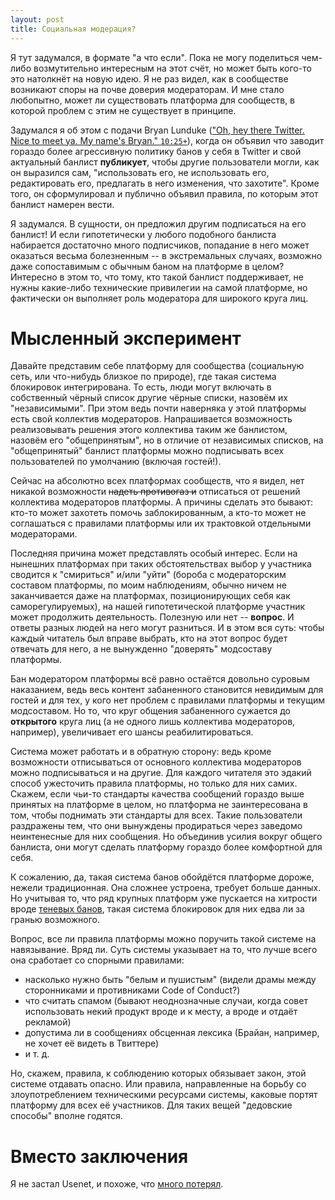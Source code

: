 ```yaml
---
layout: post
title: Социальная модерация?
---
```


Я тут задумался, в формате "а что если". Пока не могу поделиться чем-либо возмутительно интересным на этот счёт, но может быть кого-то это натолкнёт на новую идею. Я не раз видел, как в сообществе возникают споры на почве доверия модераторам. И мне стало любопытно, может ли существовать платформа для сообществ, в которой проблем с этим не существует в принципе.

Задумался я об этом с подачи Bryan Lunduke (["Oh, hey there Twitter. Nice to meet ya. My name\'s Bryan." `10:25+`](https://www.youtube.com/watch?v=mZrlEulss6Q&t=10m25s)), когда он объявил что заводит гораздо более агрессивную политику банов у себя в Twitter и свой актуальный банлист **публикует**, чтобы другие пользователи могли, как он выразился сам, "использовать его, не использовать его, редактировать его, предлагать в него изменения, что захотите". Кроме того, он сформулировал и публично объявил правила, по которым этот банлист намерен вести.

Я задумался. В сущности, он предложил другим подписаться на его банлист! И если гипотетически у любого подобного банлиста набирается достаточно много подписчиков, попадание в него может оказаться весьма болезненным -- в экстремальных случаях, возможно даже сопоставимым с обычным баном на платформе в целом? Интересно в этом то, что тому, кто такой банлист поддерживает, не нужны какие-либо технические привилегии на самой платформе, но фактически он выполняет роль модератора для широкого круга лиц.

# Мысленный эксперимент

Давайте представим себе платформу для сообщества (социальную сеть, или что-нибудь близкое по природе), где такая система блокировок интегрирована. То есть, люди могут включать в собственный чёрный список другие чёрные списки, назовём их "независимыми". При этом ведь почти наверняка у этой платформы есть свой коллектив модераторов. Напрашивается возможность реализовывать решения этого коллектива таким же банлистом, назовём его "общепринятым", но в отличие от независимых списков, на "общепринятый" банлист платформы можно подписывать всех пользователей по умолчанию (включая гостей!).

Сейчас на абсолютно всех платформах сообществ, что я видел, нет никакой возможности <s>надеть противогаз и</s> отписаться от решений коллектива модераторов платформы. А причины сделать это бывают: кто-то может захотеть помочь заблокированным, а кто-то может не соглашаться с правилами платформы или их трактовкой отдельными модераторами.

Последняя причина может представлять особый интерес. Если на нынешних платформах при таких обстоятельствах выбор у участника сводится к "смириться" и/или "уйти" (бороба с модераторским составом платформы, по моим наблюдениям, обычно ничем не заканчивается даже на платформах, позиционирующих себя как саморегулируемых), на нашей гипотетической платформе участник может продолжить деятельность. Полезную или нет -- **вопрос**. И ответы разных людей на него могут разниться. И в этом вся суть: чтобы каждый читатель был вправе выбрать, кто на этот вопрос будет отвечать для него, а не вынужденно "доверять" модсоставу платформы.

Бан модератором платформы всё равно остаётся довольно суровым наказанием, ведь весь контент забаненного становится невидимым для гостей и для тех, у кого нет проблем с правилами платформы и текущим модсоставом. Но то, что круг общения забаненного сужается до **открытого** круга лиц (а не одного лишь коллектива модераторов, например), увеличивает его шансы реабилитироваться.

Система может работать и в обратную сторону: ведь кроме возможности отписываться от основного коллектива модераторов можно подписываться и на другие. Для каждого читателя это эдакий способ ужесточить правила платформы, но только для них самих. Скажем, если чьи-то стандарты качества сообщений гораздо выше принятых на платформе в целом, но платформа не заинтересована в том, чтобы поднимать эти стандарты для всех. Такие пользователи раздражены тем, что они вынуждены продираться через заведомо неинтенесные для них сообщения. Но объединив усилия вокруг общего банлиста, они могут сделать платформу гораздо более комфортной для себя.

К сожалению, да, такая система банов обойдётся платформе дороже, нежели традиционная. Она сложнее устроена, требует больше данных. Но учитывая то, что ряд крупных платформ уже пускается на хитрости вроде [теневых банов](https://en.wikipedia.org/wiki/Shadow_banning), такая система блокировок для них едва ли за гранью возможного.

Вопрос, все ли правила платформы можно поручить такой системе на навязывание. Вряд ли. Суть системы указывает на то, что лучше всего она сработает со спорными правилами:

* насколько нужно быть "белым и пушистым" (видели драмы между сторонниками и противниками Code of Conduct?)
* что считать спамом (бывают неоднозначные случаи, когда совет использовать некий продукт вроде и к месту, а вроде и отдаёт рекламой)
* допустима ли в сообщениях обсценная лексика (Брайан, например, не хочет её видеть в Твиттере)
* и т. д.

Но, скажем, правила, к соблюдению которых обязывает закон, этой системе отдавать опасно. Или правила, направленные на борьбу со злоупотреблением техническими ресурсами системы, каковые портят платформу для всех её участников. Для таких вещей "дедовские способы" вполне годятся.

# Вместо заключения

Я не застал Usenet, и похоже, что [много потерял](https://en.wikipedia.org/wiki/Plonk_(Usenet)).